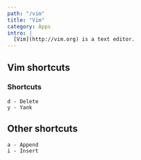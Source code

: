 ```yaml
---
path: "/vim"
title: "Vim"
category: Apps
intro: |
  [Vim](http://vim.org) is a text editor.
---
```


## Vim shortcuts

### Shortcuts

```
d - Delete
y - Yank
```

<!-- {.sup} -->

## Other shortcuts

```
a - Append
i - Insert
```
